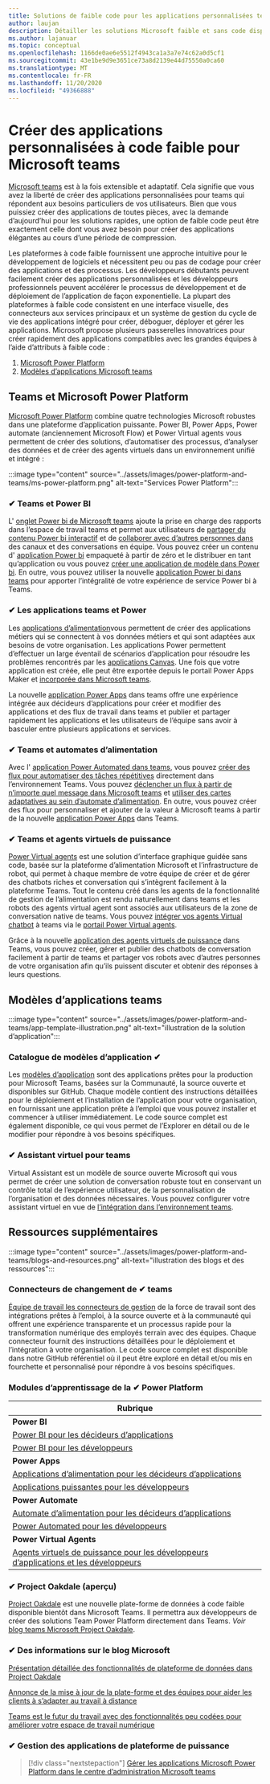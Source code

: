 ```yaml
---
title: Solutions de faible code pour les applications personnalisées teams
author: laujan
description: Détailler les solutions Microsoft faible et sans code disponibles pour teams
ms.author: lajanuar
ms.topic: conceptual
ms.openlocfilehash: 1166de0ae6e5512f4943ca1a3a7e74c62a0d5cf1
ms.sourcegitcommit: 43e1be9d9e3651ce73a8d2139e44d75550a0ca60
ms.translationtype: MT
ms.contentlocale: fr-FR
ms.lasthandoff: 11/20/2020
ms.locfileid: "49366888"
---
```

# <a name="create-low-code-custom-apps-for-microsoft-teams"></a>Créer des applications personnalisées à code faible pour Microsoft teams

[Microsoft teams](/microsoftteams/platform) est à la fois extensible et adaptatif. Cela signifie que vous avez la liberté de créer des applications personnalisées pour teams qui répondent aux besoins particuliers de vos utilisateurs. Bien que vous puissiez créer des applications de toutes pièces, avec la demande d’aujourd’hui pour les solutions rapides, une option de faible code peut être exactement celle dont vous avez besoin pour créer des applications élégantes au cours d’une période de compression.

Les plateformes à code faible fournissent une approche intuitive pour le développement de logiciels et nécessitent peu ou pas de codage pour créer des applications et des processus. Les développeurs débutants peuvent facilement créer des applications personnalisées et les développeurs professionnels peuvent accélérer le processus de développement et de déploiement de l’application de façon exponentielle. La plupart des plateformes à faible code consistent en une interface visuelle, des connecteurs aux services principaux et un système de gestion du cycle de vie des applications intégré pour créer, déboguer, déployer et gérer les applications. Microsoft propose plusieurs passerelles innovatrices pour créer rapidement des applications compatibles avec les grandes équipes à l’aide d’attributs à faible code :

1. [Microsoft Power Platform](#teams-and-microsoft-power-platform)
1. [Modèles d’applications Microsoft teams](#teams-app-templates)

## <a name="teams-and-microsoft-power-platform"></a>Teams et Microsoft Power Platform

[Microsoft Power Platform](/power-platform) combine quatre technologies Microsoft robustes dans une plateforme d’application puissante. Power BI, Power Apps, Power automate (anciennement Microsoft Flow) et Power Virtual agents vous permettent de créer des solutions, d’automatiser des processus, d’analyser des données et de créer des agents virtuels dans un environnement unifié et intégré :

:::image type="content" source="../assets/images/power-platform-and-teams/ms-power-platform.png" alt-text="Services Power Platform":::

### <a name="-teams-and-power-bi"></a>✔ Teams et Power BI

L' [onglet Power bi de Microsoft teams](https://powerbi.microsoft.com/blog/announcing-new-power-bi-tab-for-microsoft-teams/) ajoute la prise en charge des rapports dans l’espace de travail teams et permet aux utilisateurs de [partager du contenu Power bi interactif](/power-bi/collaborate-share/service-embed-report-microsoft-teams) et de [collaborer avec d’autres personnes dans](/power-bi/collaborate-share/service-collaborate-microsoft-teams) des canaux et des conversations en équipe. Vous pouvez créer un contenu d' [application Power bi](/power-bi/collaborate-share/service-create-distribute-apps) empaqueté à partir de zéro et le distribuer en tant qu’application ou vous pouvez [créer une application de modèle dans Power bi](/connect-data/service-template-apps-create). En outre, vous pouvez utiliser la nouvelle [application Power bi dans teams](https://go.microsoft.com/fwlink/?linkid=2143643) pour apporter l’intégralité de votre expérience de service Power bi à Teams.

### <a name="-teams-and-power-apps"></a>✔ Les applications teams et Power

Les [applications d’alimentation](/powerapps/powerapps-overview)vous permettent de créer des applications métiers qui se connectent à vos données métiers et qui sont adaptées aux besoins de votre organisation.  Les applications Power permettent d’effectuer un large éventail de scénarios d’application pour résoudre les problèmes rencontrés par les [applications Canvas](/powerapps/maker/#canvas-apps). Une fois que votre application est créée, elle peut être exportée depuis le portail Power Apps Maker et [incorporée dans Microsoft teams](/power-platform/admin/embed-app-teams).

La nouvelle [application Power Apps](https://go.microsoft.com/fwlink/?linkid=2143374) dans teams offre une expérience intégrée aux décideurs d’applications pour créer et modifier des applications et des flux de travail dans teams et publier et partager rapidement les applications et les utilisateurs de l’équipe sans avoir à basculer entre plusieurs applications et services.

### <a name="-teams-and-power-automate"></a>✔ Teams et automates d’alimentation

Avec l' [application Power Automated dans teams](/power-automate/flows-teams), vous pouvez [créer des flux pour automatiser des tâches répétitives](https://flow.microsoft.com/connectors/shared_teams/microsoft-teams/) directement dans l’environnement Teams. Vous pouvez [déclencher un flux à partir de n’importe quel message dans Microsoft teams](/power-automate/trigger-flow-teams-message) et [utiliser des cartes adaptatives au sein d’automate d’alimentation](/power-automate/create-adaptive-cards). En outre, vous pouvez créer des flux pour personnaliser et ajouter de la valeur à Microsoft teams à partir de la nouvelle [application Power Apps](https://go.microsoft.com/fwlink/?linkid=2143539) dans Teams.

### <a name="-teams-and-power-virtual-agents"></a>✔ Teams et agents virtuels de puissance

[Power Virtual agents](/power-virtual-agents/fundamentals-what-is-power-virtual-agents) est une solution d’interface graphique guidée sans code, basée sur la plateforme d’alimentation Microsoft et l’infrastructure de robot, qui permet à chaque membre de votre équipe de créer et de gérer des chatbots riches et conversation qui s’intègrent facilement à la plateforme Teams. Tout le contenu créé dans les agents de la fonctionnalité de gestion de l’alimentation est rendu naturellement dans teams et les robots des agents virtual agent sont associés aux utilisateurs de la zone de conversation native de teams. Vous pouvez [intégrer vos agents Virtual chatbot](/power-virtual-agents/publication-add-bot-to-microsoft-teams) à teams via le [portail Power Virtual agents](https://powervirtualagents.microsoft.com).

Grâce à la nouvelle [application des agents virtuels de puissance](https://aka.ms/pva-teams-docs) dans Teams, vous pouvez créer, gérer et publier des chatbots de conversation facilement à partir de teams et partager vos robots avec d’autres personnes de votre organisation afin qu’ils puissent discuter et obtenir des réponses à leurs questions.

## <a name="teams-app-templates"></a>Modèles d’applications teams

:::image type="content" source="../assets/images/power-platform-and-teams/app-template-illustration.png" alt-text="illustration de la solution d’application":::

### <a name="-app-template-catalog"></a>Catalogue de modèles d’application ✔

Les [modèles d’application](../samples/app-templates.md) sont des applications prêtes pour la production pour Microsoft Teams, basées sur la Communauté, la source ouverte et disponibles sur GitHub. Chaque modèle contient des instructions détaillées pour le déploiement et l’installation de l’application pour votre organisation, en fournissant une application prête à l’emploi que vous pouvez installer et commencer à utiliser immédiatement. Le code source complet est également disponible, ce qui vous permet de l’Explorer en détail ou de le modifier pour répondre à vos besoins spécifiques.

### <a name="-virtual-assistant-for-teams"></a>✔ Assistant virtuel pour teams

Virtual Assistant est un modèle de source ouverte Microsoft qui vous permet de créer une solution de conversation robuste tout en conservant un contrôle total de l’expérience utilisateur, de la personnalisation de l’organisation et des données nécessaires. Vous pouvez configurer votre assistant virtuel en vue de [l’intégration dans l’environnement teams](https://microsoft.github.io/botframework-solutions/clients-and-channels/tutorials/enable-teams/1-intro). 

## <a name="additional-resources"></a>Ressources supplémentaires

:::image type="content" source="../assets/images/power-platform-and-teams/blogs-and-resources.png" alt-text="illustration des blogs et des ressources":::

### <a name="-teams-shift-connectors"></a>Connecteurs de changement de ✔ teams

[Équipe de travail les connecteurs de gestion](../samples/shifts-wfm-connectors.md) de la force de travail sont des intégrations prêtes à l’emploi, à la source ouverte et à la communauté qui offrent une expérience transparente et un processus rapide pour la transformation numérique des employés terrain avec des équipes. Chaque connecteur fournit des instructions détaillées pour le déploiement et l’intégration à votre organisation. Le code source complet est disponible dans notre GitHub référentiel où il peut être exploré en détail et/ou mis en fourchette et personnalisé pour répondre à vos besoins spécifiques.

### <a name="-power-platform-learn-modules"></a>Modules d’apprentissage de la ✔ Power Platform

|Rubrique|
|-----|
|**Power BI**|
|[Power BI pour les décideurs d’applications](/learn/browse/?expanded=power-platform&products=power-bi&roles=maker)|
|[Power BI pour les développeurs](/learn/browse/?expanded=power-platform&products=power-bi&roles=developer)|
|**Power Apps**|
|[Applications d’alimentation pour les décideurs d’applications](/learn/browse/?products=power-apps&roles=maker)|
|[Applications puissantes pour les développeurs](/learn/browse/?products=power-apps)|
|**Power Automate**|
|[Automate d’alimentation pour les décideurs d’applications](/learn/browse/?expanded=power-platform&products=power-automate&roles=maker)|
|[Power Automated pour les développeurs](/learn/browse/?expanded=power-platform&products=power-automate&roles=developer)|
|**Power Virtual Agents**|
|[Agents virtuels de puissance pour les développeurs d’applications et les développeurs](/learn/browse/?products=power-virtual-agents&expanded=power-platform&roles=maker)

### <a name="-project-oakdale-preview"></a>✔ Project Oakdale (aperçu)

[Project Oakdale](https://techcommunity.microsoft.com/t5/microsoft-teams-blog/teams-is-shaping-the-future-of-work-with-low-code-features-to/ba-p/1507180
) est une nouvelle plate-forme de données à code faible disponible bientôt dans Microsoft Teams. Il permettra aux développeurs de créer des solutions Team Power Platform directement dans Teams. *Voir* [blog teams Microsoft Project Oakdale](https://powerapps.microsoft.com/blog/introducing-project-oakdale-a-new-low-code-data-platform-for-microsoft-teams).

### <a name="-microsoft-blog-insights"></a>✔ Des informations sur le blog Microsoft

[Présentation détaillée des fonctionnalités de plateforme de données dans Project Oakdale](https://powerapps.microsoft.com/blog/a-closer-look-at-data-platform-capabilities-in-project-oakdale/)

[Annonce de la mise à jour de la plate-forme et des équipes pour aider les clients à s’adapter au travail à distance](https://cloudblogs.microsoft.com/powerplatform/2020/05/19/announcing-power-platform-and-teams-updates-to-help-customers-adapt-to-remote-work/)

[Teams est le futur du travail avec des fonctionnalités peu codées pour améliorer votre espace de travail numérique](https://techcommunity.microsoft.com/t5/microsoft-teams-blog/teams-is-shaping-the-future-of-work-with-low-code-features-to/ba-p/1507180)

### <a name="-managing-power-platform-apps"></a>✔ Gestion des applications de plateforme de puissance

> [!div class="nextstepaction"]
> [Gérer les applications Microsoft Power Platform dans le centre d’administration Microsoft teams](/microsoftteams/manage-power-platform-apps)
